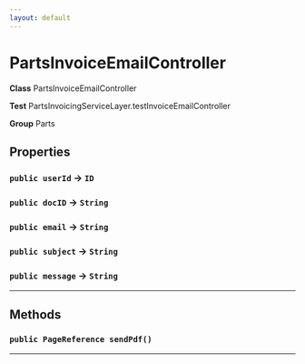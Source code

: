 ```yaml
---
layout: default
---
```

# PartsInvoiceEmailController



**Class** PartsInvoiceEmailController


**Test** PartsInvoicingServiceLayer.testInvoiceEmailController


**Group** Parts

## Properties

### `public userId` → `ID`


### `public docID` → `String`


### `public email` → `String`


### `public subject` → `String`


### `public message` → `String`


---
## Methods
### `public PageReference sendPdf()`
---
